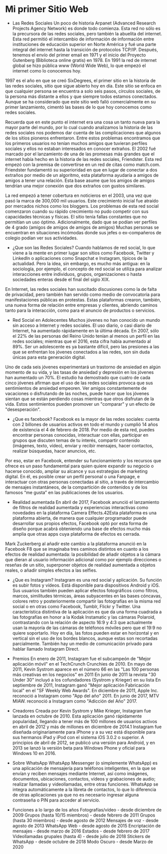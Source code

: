 # Mi primer Sitio Web
- Las Redes Sociales
Un poco de historia
Arpanet (Advanced Research Projects Agency Network) es donde todo comienza. Esta red no sólo es la precursora de las redes sociales, pero también la abuelita del internet. Esta red permitió el intercambio de información de información entre instituciones de educación superior en Norte América y fué una parte integral del internet hasta la transición de protocolos TCP/IP. Después, tenemos el envío del primer email en 1971 y el inicio del Proyecto Gutenberg (Biblioteca online gratis) en 1978. En 1991 la red de internet global se hizo pública www (World Wide Web), lo que empezó el internet como lo conocemos hoy.

1997 es el año en que se creó SixDegrees, el primer sitio en la historia de las redes sociales, sitio que sigue abierto hoy en día. Este sitio se enfoca en que cualquier persona se encuentra a solo seis pasos, círculos sociales, de la persona más distante a ellos y que siempre todos estamos conectados. Aunque se ha considerado que este sitio web falló comercialmente en su primer lanzamiento, cimentó las bases de lo que hoy conocemos como redes sociales.

Recuerda que en este punto el internet era una cosa un tanto nueva para la mayor parte del mundo, por lo cual cuando analizamos la historia de las redes sociales nos podemos dar cuenta de las complicaciones que algunos de los sitios pioneros enfrentaron. Entre estos problemas encontramos que los primeros usuarios no tenían muchos amigos que tuvieran perfiles sociales y ellos no estaban interesados en conocer extraños. El 2002 fué marcado por el lanzamiento de una de las promesas más grandes que el internet había hecho en la historia de las redes sociales, Friendster. Esta red empezó con la premisa de convertirse en un red de citas como match.com. Friendster fundamentó su superioridad en que en lugar de conectar a dos extraños por medio de un algoritmo, esta plataforma ayudaría a amigos de amigos a tener una relación. Esta base asume que los amigos de amigos tendrían una mejor conexión que dos extraños con gustos similares.

La red empezó a tener cobertura en noticieros en el 2003, una vez que pasó la marca de 300,000 mil usuarios. Este crecimiento inicial fue atraído por mercados nichos como los bloggers. Los problemas de esta red social comenzaron cuando su rápido crecimiento no pudo competir con sus capacidades técnicas y físicas. El sitio tenía fallas constantes que no permitían un uso óptimo. Adicionalmente, dado que se podían ver perfiles de 4 grado (amigos de amigos de amigos de amigos) Muchas personas se encuentran en situaciones incómodas donde sus jefes o ex-compañeros de colegio podían ver sus actividades.

- ¿Que son las Redes Sociales?
Cuando hablamos de red social, lo que viene a la mente en primer lugar son sitios como Facebook, Twitter y LinkedIn o aplicaciones como Snapchat e Instagram, típicos de la actualidad. Pero la idea, sin embargo, es mucho más antigua: en la sociología, por ejemplo, el concepto de red social se utiliza para analizar interacciones entre individuos, grupos, organizaciones o hasta sociedades enteras desde el final del siglo XIX.

En Internet, las redes sociales han suscitado discusiones como la de falta de privacidad, pero también han servido como medio de convocatoria para manifestaciones públicas en protestas. Estas plataformas crearon, también, una nueva forma de relación entre empresas y clientes, abriendo caminos tanto para la interacción, como para el anuncio de productos o servicios.

- Red Social en Adolecentes
Muchos jóvenes no han conocido un mundo sin acceso a Internet y redes sociales. El uso diario, o casi diario de Internet, ha aumentado rápidamente en la última década. En 2007, sólo el 22% de las personas del Reino Unido tenían al menos un perfil en las redes sociales; mientras que el 2016, esta cifra había aumentado al 89%. Ser un adolescente es ya bastante difícil, pero las presiones a las que se enfrentan los jóvenes conectados a las redes, son sin duda únicas para esta generación digital.

Uno de cada seis jóvenes experimentará un trastorno de ansiedad en algún momento de su vida, y las tasas de ansiedad y depresión en los jóvenes han aumentado un 70%. El estudio ha demostrado que cuatro de cada cinco jóvenes afirman que el uso de las redes sociales provoca que sus sentimientos de ansiedad empeoren. Ver amigos constantemente de vacaciones o disfrutando de las noches, puede hacer que los jóvenes sientan que se están perdiendo cosas mientras que otros disfrutan de la vida. Estos sentimientos pueden promover un "comparar" y un efecto de "desesperación".

- ¿Que es facebook?
Facebook es la mayor de las redes sociales: cuenta con 2 billones de usuarios activos en todo el mundo y cumplió 14 años de existencia el 4 de febrero de 2018. Por medio de esta red, puedes encontrar personas conocidas, interactuar con ellas, participar en grupos que discuten temas de tu interés, compartir contenido (imágenes, texto, vídeo), enviar y recibir mensajes, hacer contactos, realizar búsquedas, hacer anuncios, etc.

Por eso, estar en Facebook, entender su funcionamiento y los recursos que ofrece es un paso fundamental para quien quiere expandir su negocio o hacerse conocido, ampliar su alcance y sus estrategias de marketing digital. En él, es posible crear un perfil personal o una Fanpage, e interactuar con otras personas conectadas al sitio, a través de intercambio de mensajes instantáneos, de la compartición de contenidos y de los famosos “me gusta” en las publicaciones de los usuarios.

- Realidad aumentada
En abril de 2017, Facebook anunció el lanzamiento de filtros de realidad aumentada y experiencias interactivas como novedades en la plataforma Camera Effects.42​Esta plataforma es una plataforma abierta, de manera que cualquier programador puede desarrollar sus propios efectos, Facebook optó por esta forma de diseño porque acabrá obteniendo una base de efectos mucho más amplia que otras apps cuya plataforma de efectos es cerrada.

Mark Zuckerberg al añadir este cambio a la plataforma anunció en la Facebook F8 que se imaginaba tres caminos distintos en cuanto a los efectos de realidad aumentada: la posibilidad de añadir objetos a la cámara que dieran al usuario información adicional como por ejemplo direcciones o reseñas de un sitio, superponer objetos de realidad aumentada a objetos reales, o añadir simples efectos a las selfies.

- ¿Que es Instagram?
Instagram es una red social y aplicación. Su función es subir fotos y vídeos. Está disponible para dispositivos Android y iOS. Sus usuarios también pueden aplicar efectos fotográficos como filtros, marcos, similitudes térmicas, áreas subyacentes en las bases cóncavas, colores retro y posteriormente compartir las fotografías en la misma red social o en otras como Facebook, Tumblr, Flickr y Twitter. Una característica distintiva de la aplicación es que da una forma cuadrada a las fotografías en honor a la Kodak Instamatic y las cámaras Polaroid, contrastando con la relación de aspecto 16:9 y 4:3 que actualmente usan la mayoría de las cámaras de teléfonos móviles pero que el 19:9 no quiere soportarlo. Hoy en día, las fotos pueden estar en horizontal y en vertical sin el uso de los bordes blancos, aunque estas son recortadas parcialmente. También hay un medio de comunicación privado para hablar llamado Instagram Direct.

- Premios
En enero de 2011, Instagram fue el subcampeón de "Mejor aplicación móvil" en el TechCrunch Crunchies de 2010.
En mayo de 2011, Kevin Systrom aparece en el número 66 en las "Las 100 personas más creativas en los negocios" en 2011
En junio de 2011 la revista "30 Under 30" incluyó a los cofundadores (Systrom y Krieger) en su lista
En septiembre de 2011, Instagram ganó "Mejor aplicación Fabricación local" en el "SF Weekly Web Awards".
En diciembre de 2011, Apple Inc. reconoció a Instagram como "App del año" 2011.
En junio de 2017, MTV MIAW. reconoció a Instagram como "Adicción del Año" 2017.

- Creadores
Creada por Kevin Systrom y Mike Krieger, Instagram fue lanzada en octubre de 2010. Esta aplicación ganó rápidamente popularidad, llegando a tener más de 100 millones de usuarios activos en abril de 2012 y más de millones en diciembre de 2014.1​ Instagram fue diseñada originariamente para iPhone y a su vez está disponible para sus hermanos iPad y iPod con el sistema iOS 3.0.2 o superior. A principios de abril de 2012, se publicó una versión para Android, y en 2013 se lanzó la versión beta para Windows Phone y oficial para Windows 10 en 2016.

- Sobre WhatsApp
WhatsApp Messenger (o simplemente WhatsApp) es una aplicación de mensajería para teléfonos inteligentes, en la que se envían y reciben mensajes mediante Internet, así como imágenes, documentos, ubicaciones, contactos, vídeos y grabaciones de audio; realizar llamadas y videollamadas, entre otras funciones. WhatsApp se integra automáticamente a la libreta de contactos, lo que lo diferencia de otras aplicaciones ya que no es necesario ingresar alguna contraseña o PIN para acceder al servicio.

- Funciones a lo largo de los años
Fotografías/vídeo - desde diciembre de 2009
Grupos (hasta 10/15 miembros) - desde febrero de 2011
Grupos (hasta 30 miembros) - desde agosto de 2012
Mensajes de voz - desde agosto de 2013
WhatsApp Web - desde agosto de 2015
Encriptación de mensajes - desde marzo de 2016
Estados - desde febrero de 2017
Videollamadas grupales (hasta 4) - desde julio de 2018
Stickers de WhatsApp - desde octubre de 2018
Modo Oscuro - desde Marzo de 2020
